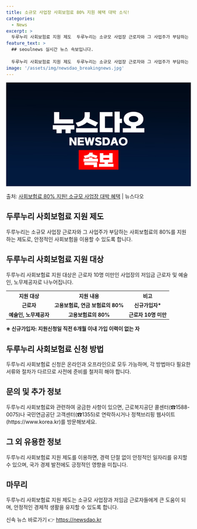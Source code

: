 ```yaml
---
title: 소규모 사업장 사회보험료 80% 지원 혜택 대박 소식!
categories:
  - News
excerpt: >
  두루누리 사회보험료 지원 제도  두루누리는 소규모 사업장 근로자와 그 사업주가 부담하는 사회보험료의 80%를…
feature_text: >
  ## seoulnews 실시간 뉴스 속보입니다.

  두루누리 사회보험료 지원 제도  두루누리는 소규모 사업장 근로자와 그 사업주가 부담하는 사회보험료의 80%를…
image: '/assets/img/newsdao_breakingnews.jpg'
---
```


![뉴스다오 속보](/assets/img/newsdao_breakingnews.jpg)

<p>출처: <a href="https://newsdao.kr/4719" rel="dofollow">사회보험료 80% 지원! 소규모 사업장 대박 혜택</a> | 뉴스다오</p>

<h2 data-ke-size="size26">두루누리 사회보험료 지원 제도</h2>
<p data-ke-size="size16">두루누리는 소규모 사업장 근로자와 그 사업주가 부담하는 사회보험료의 80%를 지원하는 제도로, 안정적인 사회보험을 이용할 수 있도록 합니다.</p>

<h2 data-ke-size="size26">두루누리 사회보험료 지원 대상</h2>
<p data-ke-size="size16">두루누리 사회보험료 지원 대상은 근로자 10명 미만인 사업장의 저임금 근로자 및 예술인, 노무제공자로 나누어집니다.</p>

<table>
  <tr>
    <th>지원 대상</th>
    <th>지원 내용</th>
    <th>비고</th>
  </tr>
  <tr>
    <td style="text-align: center; height: 17px;"><b>근로자</b></td>
    <td style="text-align: center; height: 17px;"><b>고용보험료, 연금 보험료의 80%</b></td>
    <td style="text-align: center; height: 17px;"><b>신규가입자*</b></td>
  </tr>
  <tr>
    <td style="text-align: center; height: 17px;"><b>예술인, 노무제공자</b></td>
    <td style="text-align: center; height: 17px;"><b>고용보험료의 80%</b></td>
    <td style="text-align: center; height: 17px;"><b>근로자 10명 미만</b></td>
  </tr>
</table>

<p data-ke-size="size16"><b>※ 신규가입자: 지원신청일 직전 6개월 이내 가입 이력이 없는 자</b></p>

<h2 data-ke-size="size26">두루누리 사회보험료 신청 방법</h2>
<p data-ke-size="size16">두루누리 사회보험료 신청은 온라인과 오프라인으로 모두 가능하며, 각 방법마다 필요한 서류와 절차가 다르므로 사전에 준비를 철저히 해야 합니다.</p>

<h2 data-ke-size="size26">문의 및 추가 정보</h2>
<p data-ke-size="size16">두루누리 사회보험료와 관련하여 궁금한 사항이 있으면, 근로복지공단 콜센터(☎1588-0075)나 국민연금공단 고객센터(☎1355)로 연락하시거나 정책브리핑 웹사이트(https://www.korea.kr)를 방문해보세요.</p>

<h2 data-ke-size="size26">그 외 유용한 정보</h2>
<p data-ke-size="size16">두루누리 사회보험료 지원 제도를 이용하면, 경력 단절 없이 안정적인 일자리를 유지할 수 있으며, 국가 경제 발전에도 긍정적인 영향을 미칩니다.</p>

<h2 data-ke-size="size26">마무리</h2>
<p data-ke-size="size16">두루누리 사회보험료 지원 제도는 소규모 사업장과 저임금 근로자들에게 큰 도움이 되며, 안정적인 경제적 생활을 유지할 수 있도록 합니다.</p> 

신속 뉴스 바로가기 👉 <a href="https://newsdao.kr" rel="dofollow">https://newsdao.kr</a>


